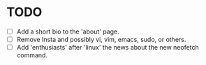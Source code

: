 # TODO

- [ ] Add a short bio to the 'about' page.
- [ ] Remove Insta and possibly vi, vim, emacs, sudo, or others.
- [ ] Add 'enthusiasts' after 'linux' the news about the new neofetch command.
